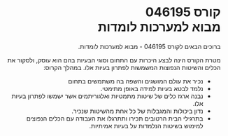 ---
---

<div dir="rtl">
<div id="title">

# קורס 046195<br/>מבוא למערכות לומדות

</div>

ברוכים הבאים לקורס 046195 - מבוא למערכות לומדות.

מטרת הקורס הינה לבצע היכרות עם התחום וסוגי הבעיות בהם הוא עוסק, ולסקור את הכלים והשיטות הנפוצות המשמשות לפתרון בעיות אלו. במהלך הקרוס:

- נכיר את עולם המושגים והשפה בה משתמשים בתחום
- נלמד לבטא בעיות למידה באופן מתימטי.
- נבנה ארגז כלים של שיטות מתמטיות ואלגוריתמים אשר ישמשו לפתרון בעיות אלו.
- נדון ביכולות והמגבלות של כל אחת מהשיטות שנכיר.
- בתרגילי הבית הרטובים תכירו ותתרגלו את העבודה עם הכלים הנפוצים למימוש בשיטות הנלמדות על בעיות אמיתיות.

</div>
</div>
